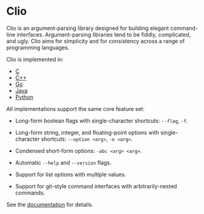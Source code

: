 
# Clio

Clio is an argument-parsing library designed for building elegant command-line interfaces. Argument-parsing libraries tend to be fiddly, complicated, and ugly. Clio aims for simplicity and for consistency across a range of programming languages.

Clio is implemented in:

* [C](http://mulholland.xyz/docs/clio/api/c.html)
* [C++](http://mulholland.xyz/docs/clio/api/cpp.html)
* [Go](http://mulholland.xyz/docs/clio/api/go.html)
* [Java](http://mulholland.xyz/docs/clio/api/java.html)
* [Python](http://mulholland.xyz/docs/clio/api/python.html)

All implementations support the same core feature set:

* Long-form boolean flags with single-character shortcuts: `--flag`, `-f`.

* Long-form string, integer, and floating-point options with
  single-character shortcuts: `--option <arg>`, `-o <arg>`.

* Condensed short-form options: `-abc <arg> <arg>`.

* Automatic `--help` and `--version` flags.

* Support for list options with multiple values.

* Support for git-style command interfaces with arbitrarily-nested commands.

See the [documentation][docs] for details.

[docs]: http://mulholland.xyz/docs/clio/
